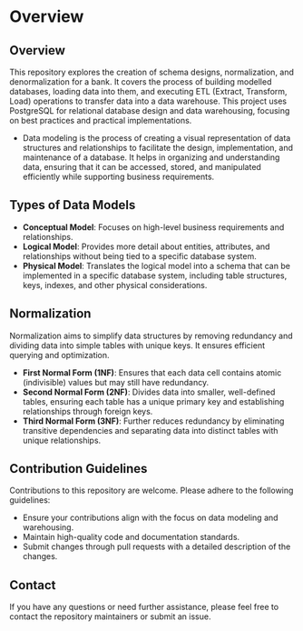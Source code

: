 
# Overview

## Overview
This repository explores the creation of schema designs, normalization, and denormalization for a bank. It covers the process of building modelled databases, loading data into them, and executing ETL (Extract, Transform, Load) operations to transfer data into a data warehouse. This project uses PostgreSQL for relational database design and data warehousing, focusing on best practices and practical implementations.

* Data modeling is the process of creating a visual representation of data structures and relationships to facilitate the design, implementation, and maintenance of a database. It helps in organizing and understanding data, ensuring that it can be accessed, stored, and manipulated efficiently while supporting business requirements.

## Types of Data Models
- **Conceptual Model**: Focuses on high-level business requirements and relationships.
- **Logical Model**: Provides more detail about entities, attributes, and relationships without being tied to a specific database system.
- **Physical Model**: Translates the logical model into a schema that can be implemented in a specific database system, including table structures, keys, indexes, and other physical considerations.

## Normalization
Normalization aims to simplify data structures by removing redundancy and dividing data into simple tables with unique keys. It ensures efficient querying and optimization.

- **First Normal Form (1NF)**: Ensures that each data cell contains atomic (indivisible) values but may still have redundancy.
- **Second Normal Form (2NF)**: Divides data into smaller, well-defined tables, ensuring each table has a unique primary key and establishing relationships through foreign keys.
- **Third Normal Form (3NF)**: Further reduces redundancy by eliminating transitive dependencies and separating data into distinct tables with unique relationships.

## Contribution Guidelines
Contributions to this repository are welcome. Please adhere to the following guidelines:
- Ensure your contributions align with the focus on data modeling and warehousing.
- Maintain high-quality code and documentation standards.
- Submit changes through pull requests with a detailed description of the changes.

## Contact
If you have any questions or need further assistance, please feel free to contact the repository maintainers or submit an issue.
